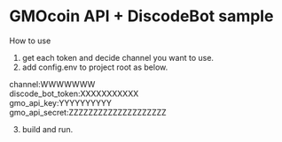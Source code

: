 # GMOcoin API + DiscodeBot sample

How to use
1. get each token and decide channel you want to use.
2. add config.env to project root as below.

channel:WWWWWWW  
discode_bot_token:XXXXXXXXXXX    
gmo_api_key:YYYYYYYYYY   
gmo_api_secret:ZZZZZZZZZZZZZZZZZZZZ

3. build and run.
 
